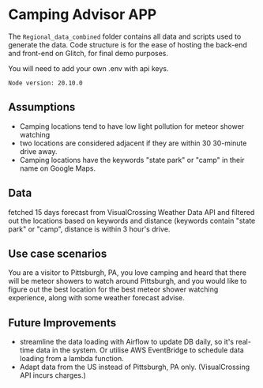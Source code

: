 # Camping Advisor APP

The `Regional_data_combined` folder contains all data and scripts used to generate the data.
Code structure is for the ease of hosting the back-end and front-end on Glitch, for final demo purposes.

You will need to add your own .env with api keys.

`Node version: 20.10.0`

## Assumptions
- Camping locations tend to have low light pollution for meteor shower watching
- two locations are considered adjacent if they are within 30 30-minute drive away.
- Camping locations have the keywords "state park" or "camp" in their name on Google Maps.

## Data
fetched 15 days forecast from VisualCrossing Weather Data API and filtered out the locations based on keywords and distance (keywords contain "state park" or "camp", distance is within 3 hour's drive.

## Use case scenarios
You are a visitor to Pittsburgh, PA, you love camping and heard that there will be meteor showers to watch around Pittsburgh, and you would like to figure out the best location for the best meteor shower watching experience, along with some weather forecast advise.

## Future Improvements
- streamline the data loading with Airflow to update DB daily, so it's real-time data in the system. Or utilise AWS EventBridge to schedule data loading from a lambda function.
- Adapt data from the US instead of Pittsburgh, PA only. (VisualCrossing API incurs charges.)

